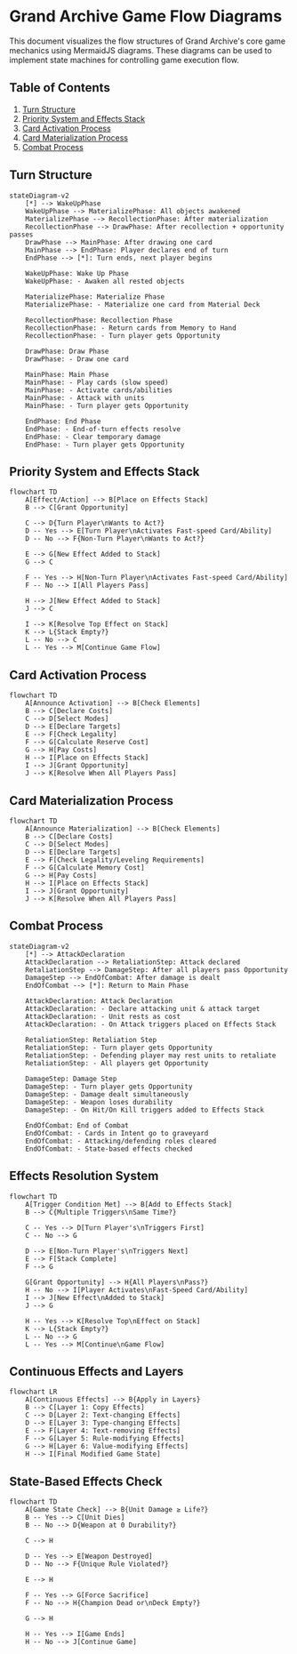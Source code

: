 # Grand Archive Game Flow Diagrams

This document visualizes the flow structures of Grand Archive's core game mechanics using MermaidJS diagrams. These diagrams can be used to implement state machines for controlling game execution flow.

## Table of Contents
1. [Turn Structure](#turn-structure)
2. [Priority System and Effects Stack](#priority-system-and-effects-stack)
3. [Card Activation Process](#card-activation-process)
4. [Card Materialization Process](#card-materialization-process)
5. [Combat Process](#combat-process)

## Turn Structure

```mermaid
stateDiagram-v2
    [*] --> WakeUpPhase
    WakeUpPhase --> MaterializePhase: All objects awakened
    MaterializePhase --> RecollectionPhase: After materialization
    RecollectionPhase --> DrawPhase: After recollection + opportunity passes
    DrawPhase --> MainPhase: After drawing one card
    MainPhase --> EndPhase: Player declares end of turn
    EndPhase --> [*]: Turn ends, next player begins
    
    WakeUpPhase: Wake Up Phase
    WakeUpPhase: - Awaken all rested objects

    MaterializePhase: Materialize Phase
    MaterializePhase: - Materialize one card from Material Deck

    RecollectionPhase: Recollection Phase
    RecollectionPhase: - Return cards from Memory to Hand
    RecollectionPhase: - Turn player gets Opportunity

    DrawPhase: Draw Phase
    DrawPhase: - Draw one card

    MainPhase: Main Phase
    MainPhase: - Play cards (slow speed)
    MainPhase: - Activate cards/abilities
    MainPhase: - Attack with units
    MainPhase: - Turn player gets Opportunity

    EndPhase: End Phase
    EndPhase: - End-of-turn effects resolve
    EndPhase: - Clear temporary damage
    EndPhase: - Turn player gets Opportunity
```

## Priority System and Effects Stack

```mermaid
flowchart TD
    A[Effect/Action] --> B[Place on Effects Stack]
    B --> C[Grant Opportunity]
    
    C --> D{Turn Player\nWants to Act?}
    D -- Yes --> E[Turn Player\nActivates Fast-speed Card/Ability]
    D -- No --> F{Non-Turn Player\nWants to Act?}
    
    E --> G[New Effect Added to Stack]
    G --> C
    
    F -- Yes --> H[Non-Turn Player\nActivates Fast-speed Card/Ability]
    F -- No --> I[All Players Pass]
    
    H --> J[New Effect Added to Stack]
    J --> C
    
    I --> K[Resolve Top Effect on Stack]
    K --> L{Stack Empty?}
    L -- No --> C
    L -- Yes --> M[Continue Game Flow]
```

## Card Activation Process

```mermaid
flowchart TD
    A[Announce Activation] --> B[Check Elements]
    B --> C[Declare Costs]
    C --> D[Select Modes]
    D --> E[Declare Targets]
    E --> F[Check Legality]
    F --> G[Calculate Reserve Cost]
    G --> H[Pay Costs]
    H --> I[Place on Effects Stack]
    I --> J[Grant Opportunity]
    J --> K[Resolve When All Players Pass]
```

## Card Materialization Process

```mermaid
flowchart TD
    A[Announce Materialization] --> B[Check Elements]
    B --> C[Declare Costs]
    C --> D[Select Modes]
    D --> E[Declare Targets]
    E --> F[Check Legality/Leveling Requirements]
    F --> G[Calculate Memory Cost]
    G --> H[Pay Costs]
    H --> I[Place on Effects Stack]
    I --> J[Grant Opportunity]
    J --> K[Resolve When All Players Pass]
```

## Combat Process

```mermaid
stateDiagram-v2
    [*] --> AttackDeclaration
    AttackDeclaration --> RetaliationStep: Attack declared
    RetaliationStep --> DamageStep: After all players pass Opportunity
    DamageStep --> EndOfCombat: After damage is dealt
    EndOfCombat --> [*]: Return to Main Phase
    
    AttackDeclaration: Attack Declaration
    AttackDeclaration: - Declare attacking unit & attack target
    AttackDeclaration: - Unit rests as cost
    AttackDeclaration: - On Attack triggers placed on Effects Stack
    
    RetaliationStep: Retaliation Step
    RetaliationStep: - Turn player gets Opportunity
    RetaliationStep: - Defending player may rest units to retaliate
    RetaliationStep: - All players get Opportunity
    
    DamageStep: Damage Step
    DamageStep: - Turn player gets Opportunity
    DamageStep: - Damage dealt simultaneously
    DamageStep: - Weapon loses durability
    DamageStep: - On Hit/On Kill triggers added to Effects Stack
    
    EndOfCombat: End of Combat
    EndOfCombat: - Cards in Intent go to graveyard
    EndOfCombat: - Attacking/defending roles cleared
    EndOfCombat: - State-based effects checked
```

## Effects Resolution System

```mermaid
flowchart TD
    A[Trigger Condition Met] --> B[Add to Effects Stack]
    B --> C{Multiple Triggers\nSame Time?}
    
    C -- Yes --> D[Turn Player's\nTriggers First]
    C -- No --> G
    
    D --> E[Non-Turn Player's\nTriggers Next]
    E --> F[Stack Complete]
    F --> G
    
    G[Grant Opportunity] --> H{All Players\nPass?}
    H -- No --> I[Player Activates\nFast-Speed Card/Ability]
    I --> J[New Effect\nAdded to Stack]
    J --> G
    
    H -- Yes --> K[Resolve Top\nEffect on Stack]
    K --> L{Stack Empty?}
    L -- No --> G
    L -- Yes --> M[Continue\nGame Flow]
```

## Continuous Effects and Layers

```mermaid
flowchart LR
    A[Continuous Effects] --> B{Apply in Layers}
    B --> C[Layer 1: Copy Effects]
    C --> D[Layer 2: Text-changing Effects]
    D --> E[Layer 3: Type-changing Effects]
    E --> F[Layer 4: Text-removing Effects]
    F --> G[Layer 5: Rule-modifying Effects]
    G --> H[Layer 6: Value-modifying Effects]
    H --> I[Final Modified Game State]
```

## State-Based Effects Check

```mermaid
flowchart TD
    A[Game State Check] --> B{Unit Damage ≥ Life?}
    B -- Yes --> C[Unit Dies]
    B -- No --> D{Weapon at 0 Durability?}
    
    C --> H
    
    D -- Yes --> E[Weapon Destroyed]
    D -- No --> F{Unique Rule Violated?}
    
    E --> H
    
    F -- Yes --> G[Force Sacrifice]
    F -- No --> H{Champion Dead or\nDeck Empty?}
    
    G --> H
    
    H -- Yes --> I[Game Ends]
    H -- No --> J[Continue Game]
```